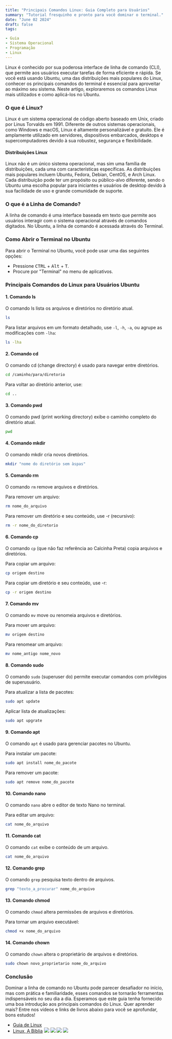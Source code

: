 ```yaml
---
title: "Principais Comandos Linux: Guia Completo para Usuários"
summary: "Tutorial fresquinho e pronto para você dominar o terminal."
date: "June 02 2024"
draft: false
tags:

- Guia
- Sistema Operacional
- Programação
- Linux
---
```

Linux é conhecido por sua poderosa interface de linha de comando (CLI), que permite aos usuários executar tarefas de forma eficiente e rápida. Se você está usando Ubuntu, uma das distribuições mais populares do Linux, conhecer os principais comandos do terminal é essencial para aproveitar ao máximo seu sistema. Neste artigo, exploraremos os comandos Linux mais utilizados e como aplicá-los no Ubuntu.

### O que é Linux?
Linux é um sistema operacional de código aberto baseado em Unix, criado por Linus Torvalds em 1991. Diferente de outros sistemas operacionais, como Windows e macOS, Linux é altamente personalizável e gratuito. Ele é amplamente utilizado em servidores, dispositivos embarcados, desktops e supercomputadores devido à sua robustez, segurança e flexibilidade.

#### Distribuições Linux
Linux não é um único sistema operacional, mas sim uma família de distribuições, cada uma com características específicas. As distribuições mais populares incluem Ubuntu, Fedora, Debian, CentOS, e Arch Linux. Cada distribuição pode ter um propósito ou público-alvo diferente, sendo o Ubuntu uma escolha popular para iniciantes e usuários de desktop devido à sua facilidade de uso e grande comunidade de suporte.

### O que é a Linha de Comando?
A linha de comando é uma interface baseada em texto que permite aos usuários interagir com o sistema operacional através de comandos digitados. No Ubuntu, a linha de comando é acessada através do Terminal.

### Como Abrir o Terminal no Ubuntu
Para abrir o Terminal no Ubuntu, você pode usar uma das seguintes opções:

- Pressione <kbd>CTRL</kbd> + <kbd>Alt</kbd> + <kbd>T</kbd>.
- Procure por "Terminal" no menu de aplicativos.

### Principais Comandos do Linux para Usuários Ubuntu

#### 1. Comando ls
O comando ls lista os arquivos e diretórios no diretório atual.

```bash
ls
```
Para listar arquivos em um formato detalhado, use `-l`, `-h`, `-a`, ou agrupe as modificações com `-lha`:
```bash
ls -lha
```

#### 2. Comando cd
O comando cd (change directory) é usado para navegar entre diretórios.

```bash
cd /caminho/para/diretorio
```

Para voltar ao diretório anterior, use:

```bash
cd ..
```

#### 3. Comando pwd
O comando pwd (print working directory) exibe o caminho completo do diretório atual.

```bash
pwd
```

#### 4. Comando mkdir
O comando mkdir cria novos diretórios.
```bash
mkdir "nome do diretório sem àspas"
```
#### 5. Comando rm
O comando `rm` remove arquivos e diretórios.

Para remover um arquivo:

```bash
rm nome_do_arquivo
```
Para remover um diretório e seu conteúdo, use -r (recursivo):

```bash
rm -r nome_do_diretorio
```
#### 6. Comando cp
O comando `cp` (que não faz referência ao Calcinha Preta) copia arquivos e diretórios.

Para copiar um arquivo:

```bash
cp origem destino
```

Para copiar um diretório e seu conteúdo, use -r:

```bash
cp -r origem destino
```

#### 7. Comando mv
O comando `mv` move ou renomeia arquivos e diretórios.

Para mover um arquivo:
```bash
mv origem destino
```

Para renomear um arquivo:
```bash
mv nome_antigo nome_novo
```

#### 8. Comando sudo
O comando `sudo` (superuser do) permite executar comandos com privilégios de superusuário.

Para atualizar a lista de pacotes:
```bash
sudo apt update
```

Aplicar lista de atualizações:
```bash
sudo apt upgrate
```

#### 9. Comando apt
O comando `apt` é usado para gerenciar pacotes no Ubuntu.

Para instalar um pacote:
```bash
sudo apt install nome_do_pacote
```

Para remover um pacote:
```bash
sudo apt remove nome_do_pacote
```

#### 10. Comando nano
O comando `nano` abre o editor de texto Nano no terminal.

Para editar um arquivo:
```bash
cat nome_do_arquivo
```

#### 11. Comando cat
O comando `cat` exibe o conteúdo de um arquivo.

```bash
cat nome_do_arquivo
```

#### 12. Comando grep
O comando `grep` pesquisa texto dentro de arquivos.
```bash
grep "texto_a_procurar" nome_do_arquivo
```

#### 13. Comando chmod
O comando `chmod` altera permissões de arquivos e diretórios.

Para tornar um arquivo executável:
```bash
chmod +x nome_do_arquivo
```
#### 14. Comando chown
O comando `chown` altera o proprietário de arquivos e diretórios.
```bash
sudo chown novo_proprietario nome_do_arquivo
```

### Conclusão
Dominar a linha de comando no Ubuntu pode parecer desafiador no início, mas com prática e familiaridade, esses comandos se tornarão ferramentas indispensáveis no seu dia a dia. Esperamos que este guia tenha fornecido uma boa introdução aos principais comandos do Linux. Quer aprender mais? Entre nos vídeos e links de livros abaixo para você se aprofundar, bons estudos! 

- [Guia de Linux](https://github.com/free-educa/books/blob/main/books/Livro%20de%20Linux%20-%20o%20guia%20essencial.pdf)
- [Linux, A Bíblia](https://github.com/free-educa/books/blob/main/books/Linux-a-biblia-pt-br.pdf)
[![](https://markdown-videos-api.jorgenkh.no/youtube/QZ2nyxzZXPY?si=tjbCehs_oi19Dm2M)](https://youtu.be/QZ2nyxzZXPY?si=tjbCehs_oi19Dm2M)
[![](https://markdown-videos-api.jorgenkh.no/youtube/JEhVB4VHsTI?si=0UGUb8ZGDPc609gb)](https://youtu.be/JEhVB4VHsTI?si=0UGUb8ZGDPc609gb)
[![](https://markdown-videos-api.jorgenkh.no/youtube/epiyExCyb2s?si=LXiA6d0YrsdVn7Xy)](https://youtu.be/epiyExCyb2s?si=LXiA6d0YrsdVn7Xy)
[![](https://markdown-videos-api.jorgenkh.no/youtube/x0AG2sqTCGo?si=Q3MsWvBRbT8RLpKI)](https://youtu.be/x0AG2sqTCGo?si=Q3MsWvBRbT8RLpKI)